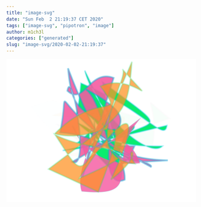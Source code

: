 ```yaml
---
title: "image-svg"
date: "Sun Feb  2 21:19:37 CET 2020"
tags: ["image-svg", "pipotron", "image"]
author: m1ch3l
categories: ["generated"]
slug: "image-svg/2020-02-02-21:19:37"
---
```


![](image.svg)
